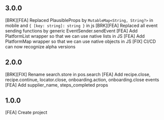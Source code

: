 ## 3.0.0
[BRK][FEA] Replaced PlausibleProps by `MutableMap<String, String?>` in mobile and `{ [key: string]: string }` in js
[BRK][FEA] Replaced all event sending functions by generic EventSender.sendEvent
[FEA] Add PlatformList wrapper so that we can use native lists in JS
[FEA] Add PlatformMap wrapper so that we can use native objects in JS
[FIX] CI/CD can now recognize alpha versions

## 2.0.0
[BRK][FIX] Rename search.store in pos.search
[FEA] Add recipe.close, recipe.continue, locator.close, onboarding.action, onboarding.close events
[FEA] Add supplier_name, steps_completed props

## 1.0.0
[FEA] Create project
